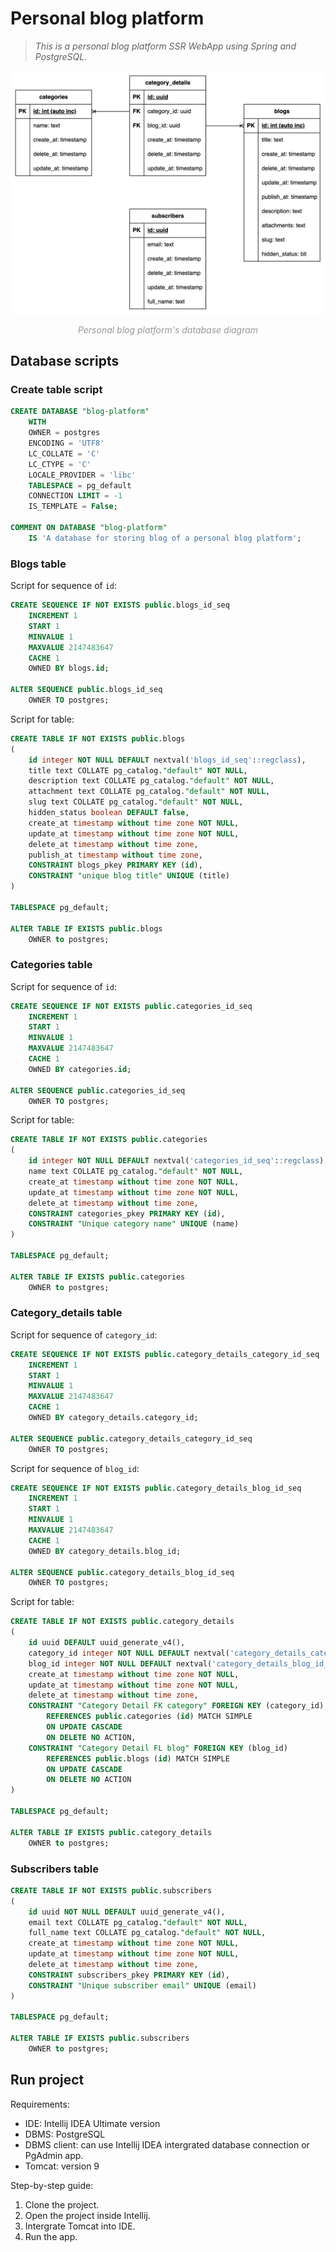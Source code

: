 # Personal blog platform

> *This is a personal blog platform SSR WebApp using Spring and PostgreSQL.*

<div align="center">
  <img src="database-diagram.png" style="width:800px background-color:white"/>
  <p align="center" style="font-style: italic; color: #999;">
    Personal blog platform's database diagram
  </p>
</div>

## Database scripts

### Create table script

```sql
CREATE DATABASE "blog-platform"
    WITH
    OWNER = postgres
    ENCODING = 'UTF8'
    LC_COLLATE = 'C'
    LC_CTYPE = 'C'
    LOCALE_PROVIDER = 'libc'
    TABLESPACE = pg_default
    CONNECTION LIMIT = -1
    IS_TEMPLATE = False;

COMMENT ON DATABASE "blog-platform"
    IS 'A database for storing blog of a personal blog platform';
```

### Blogs table

Script for sequence of `id`:

```sql
CREATE SEQUENCE IF NOT EXISTS public.blogs_id_seq
    INCREMENT 1
    START 1
    MINVALUE 1
    MAXVALUE 2147483647
    CACHE 1
    OWNED BY blogs.id;

ALTER SEQUENCE public.blogs_id_seq
    OWNER TO postgres;
```

Script for table:

```sql
CREATE TABLE IF NOT EXISTS public.blogs
(
    id integer NOT NULL DEFAULT nextval('blogs_id_seq'::regclass),
    title text COLLATE pg_catalog."default" NOT NULL,
    description text COLLATE pg_catalog."default" NOT NULL,
    attachment text COLLATE pg_catalog."default" NOT NULL,
    slug text COLLATE pg_catalog."default" NOT NULL,
    hidden_status boolean DEFAULT false,
    create_at timestamp without time zone NOT NULL,
    update_at timestamp without time zone NOT NULL,
    delete_at timestamp without time zone,
    publish_at timestamp without time zone,
    CONSTRAINT blogs_pkey PRIMARY KEY (id),
    CONSTRAINT "unique blog title" UNIQUE (title)
)

TABLESPACE pg_default;

ALTER TABLE IF EXISTS public.blogs
    OWNER to postgres;
```

### Categories table

Script for sequence of `id`:

```sql
CREATE SEQUENCE IF NOT EXISTS public.categories_id_seq
    INCREMENT 1
    START 1
    MINVALUE 1
    MAXVALUE 2147483647
    CACHE 1
    OWNED BY categories.id;

ALTER SEQUENCE public.categories_id_seq
    OWNER TO postgres;
```

Script for table:

```sql
CREATE TABLE IF NOT EXISTS public.categories
(
    id integer NOT NULL DEFAULT nextval('categories_id_seq'::regclass),
    name text COLLATE pg_catalog."default" NOT NULL,
    create_at timestamp without time zone NOT NULL,
    update_at timestamp without time zone NOT NULL,
    delete_at timestamp without time zone,
    CONSTRAINT categories_pkey PRIMARY KEY (id),
    CONSTRAINT "Unique category name" UNIQUE (name)
)

TABLESPACE pg_default;

ALTER TABLE IF EXISTS public.categories
    OWNER to postgres;
```

### Category_details table

Script for sequence of `category_id`:

```sql
CREATE SEQUENCE IF NOT EXISTS public.category_details_category_id_seq
    INCREMENT 1
    START 1
    MINVALUE 1
    MAXVALUE 2147483647
    CACHE 1
    OWNED BY category_details.category_id;

ALTER SEQUENCE public.category_details_category_id_seq
    OWNER TO postgres;
```

Script for sequence of `blog_id`:

```sql
CREATE SEQUENCE IF NOT EXISTS public.category_details_blog_id_seq
    INCREMENT 1
    START 1
    MINVALUE 1
    MAXVALUE 2147483647
    CACHE 1
    OWNED BY category_details.blog_id;

ALTER SEQUENCE public.category_details_blog_id_seq
    OWNER TO postgres;
```

Script for table:

```sql
CREATE TABLE IF NOT EXISTS public.category_details
(
    id uuid DEFAULT uuid_generate_v4(),
    category_id integer NOT NULL DEFAULT nextval('category_details_category_id_seq'::regclass),
    blog_id integer NOT NULL DEFAULT nextval('category_details_blog_id_seq'::regclass),
    create_at timestamp without time zone NOT NULL,
    update_at timestamp without time zone NOT NULL,
    delete_at timestamp without time zone,
    CONSTRAINT "Category Detail FK category" FOREIGN KEY (category_id)
        REFERENCES public.categories (id) MATCH SIMPLE
        ON UPDATE CASCADE
        ON DELETE NO ACTION,
    CONSTRAINT "Category Detail FL blog" FOREIGN KEY (blog_id)
        REFERENCES public.blogs (id) MATCH SIMPLE
        ON UPDATE CASCADE
        ON DELETE NO ACTION
)

TABLESPACE pg_default;

ALTER TABLE IF EXISTS public.category_details
    OWNER to postgres;
```

### Subscribers table

```sql
CREATE TABLE IF NOT EXISTS public.subscribers
(
    id uuid NOT NULL DEFAULT uuid_generate_v4(),
    email text COLLATE pg_catalog."default" NOT NULL,
    full_name text COLLATE pg_catalog."default" NOT NULL,
    create_at timestamp without time zone NOT NULL,
    update_at timestamp without time zone NOT NULL,
    delete_at timestamp without time zone,
    CONSTRAINT subscribers_pkey PRIMARY KEY (id),
    CONSTRAINT "Unique subscriber email" UNIQUE (email)
)

TABLESPACE pg_default;

ALTER TABLE IF EXISTS public.subscribers
    OWNER to postgres;
```

## Run project

Requirements:

- IDE: Intellij IDEA Ultimate version
- DBMS: PostgreSQL
- DBMS client: can use Intellij IDEA intergrated database connection or PgAdmin app.
- Tomcat: version 9

Step-by-step guide:

1. Clone the project.
2. Open the project inside Intellij.
3. Intergrate Tomcat into IDE.
4. Run the app.
